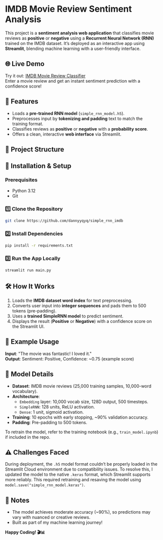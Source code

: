 # IMDB Movie Review Sentiment Analysis

This project is a **sentiment analysis web application** that classifies movie reviews as **positive** or **negative** using a **Recurrent Neural Network (RNN)** trained on the IMDB dataset. It’s deployed as an interactive app using **Streamlit**, blending machine learning with a user-friendly interface.

## 🌐 Live Demo

Try it out: [IMDB Movie Review Classifier](https://imdb-movie-review-classification.streamlit.app/)  
Enter a movie review and get an instant sentiment prediction with a confidence score!

## 🚀 Features

- Loads a **pre-trained RNN model** (`simple_rnn_model.h5`).
- Preprocesses input by **tokenizing and padding** text to match the training format.
- Classifies reviews as **positive** or **negative** with a **probability score**.
- Offers a clean, interactive **web interface** via Streamlit.

## 📂 Project Structure

## 🔧 Installation & Setup

### Prerequisites
- Python 3.12
- Git

### 1️⃣ Clone the Repository
```sh
git clone https://github.com/dannyyqyq/simple_rnn_imdb
```

### 2️⃣ Install Dependencies
```sh
pip install -r requirements.txt
```

### 3️⃣ Run the App Locally
```sh
streamlit run main.py
```

## 🛠 How It Works

1. Loads the **IMDB dataset word index** for text preprocessing.
2. Converts user input into **integer sequences** and pads them to 500 tokens (pre-padding).
3. Uses a **trained SimpleRNN model** to predict sentiment.
4. Displays the result (**Positive** or **Negative**) with a confidence score on the Streamlit UI.

## 📌 Example Usage

**Input**: "The movie was fantastic! I loved it."  
**Output**: Sentiment: Positive, Confidence: ~0.75 (example score)

## 🤖 Model Details

- **Dataset**: IMDB movie reviews (25,000 training samples, 10,000-word vocabulary).
- **Architecture**: 
  - `Embedding` layer: 10,000 vocab size, 128D output, 500 timesteps.
  - `SimpleRNN`: 128 units, ReLU activation.
  - `Dense`: 1 unit, sigmoid activation.
- **Training**: 10 epochs with early stopping, ~90% validation accuracy.
- **Padding**: Pre-padding to 500 tokens.

To retrain the model, refer to the training notebook (e.g., `train_model.ipynb`) if included in the repo.

## ⚠️ Challenges Faced

During deployment, the `.h5` model format couldn’t be properly loaded in the Streamlit Cloud environment due to compatibility issues. To resolve this, I updated the model to the native `.keras` format, which Streamlit supports more reliably. This required retraining and resaving the model using `model.save("simple_rnn_model.keras")`.

## 📢 Notes
- The model achieves moderate accuracy (~90%), so predictions may vary with nuanced or creative reviews.
- Built as part of my machine learning journey!

**Happy Coding! 🎬📊**  
